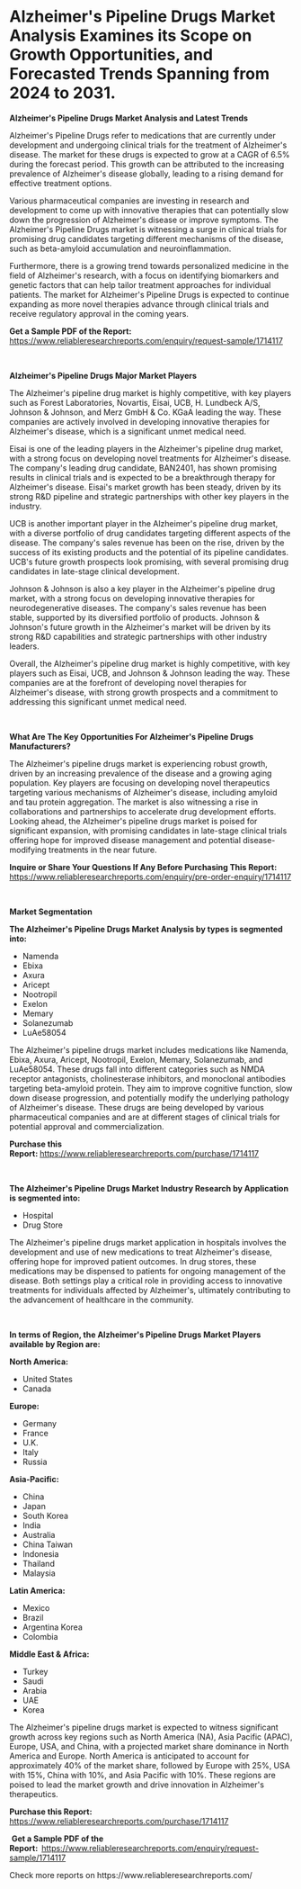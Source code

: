 <p><h1>Alzheimer's Pipeline Drugs Market Analysis Examines its Scope on Growth Opportunities, and Forecasted Trends Spanning from 2024 to 2031.</h1></p><p><strong>Alzheimer's Pipeline Drugs Market Analysis and Latest Trends</strong></p>
<p><p>Alzheimer's Pipeline Drugs refer to medications that are currently under development and undergoing clinical trials for the treatment of Alzheimer's disease. The market for these drugs is expected to grow at a CAGR of 6.5% during the forecast period. This growth can be attributed to the increasing prevalence of Alzheimer's disease globally, leading to a rising demand for effective treatment options.</p><p>Various pharmaceutical companies are investing in research and development to come up with innovative therapies that can potentially slow down the progression of Alzheimer's disease or improve symptoms. The Alzheimer's Pipeline Drugs market is witnessing a surge in clinical trials for promising drug candidates targeting different mechanisms of the disease, such as beta-amyloid accumulation and neuroinflammation.</p><p>Furthermore, there is a growing trend towards personalized medicine in the field of Alzheimer's research, with a focus on identifying biomarkers and genetic factors that can help tailor treatment approaches for individual patients. The market for Alzheimer's Pipeline Drugs is expected to continue expanding as more novel therapies advance through clinical trials and receive regulatory approval in the coming years.</p></p>
<p><strong>Get a Sample PDF of the Report:&nbsp;</strong> <a href="https://www.reliableresearchreports.com/enquiry/request-sample/1714117">https://www.reliableresearchreports.com/enquiry/request-sample/1714117</a></p>
<p>&nbsp;</p>
<p><strong>Alzheimer's Pipeline Drugs Major Market Players</strong></p>
<p><p>The Alzheimer's pipeline drug market is highly competitive, with key players such as Forest Laboratories, Novartis, Eisai, UCB, H. Lundbeck A/S, Johnson & Johnson, and Merz GmbH & Co. KGaA leading the way. These companies are actively involved in developing innovative therapies for Alzheimer's disease, which is a significant unmet medical need.</p><p>Eisai is one of the leading players in the Alzheimer's pipeline drug market, with a strong focus on developing novel treatments for Alzheimer's disease. The company's leading drug candidate, BAN2401, has shown promising results in clinical trials and is expected to be a breakthrough therapy for Alzheimer's disease. Eisai's market growth has been steady, driven by its strong R&D pipeline and strategic partnerships with other key players in the industry.</p><p>UCB is another important player in the Alzheimer's pipeline drug market, with a diverse portfolio of drug candidates targeting different aspects of the disease. The company's sales revenue has been on the rise, driven by the success of its existing products and the potential of its pipeline candidates. UCB's future growth prospects look promising, with several promising drug candidates in late-stage clinical development.</p><p>Johnson & Johnson is also a key player in the Alzheimer's pipeline drug market, with a strong focus on developing innovative therapies for neurodegenerative diseases. The company's sales revenue has been stable, supported by its diversified portfolio of products. Johnson & Johnson's future growth in the Alzheimer's market will be driven by its strong R&D capabilities and strategic partnerships with other industry leaders.</p><p>Overall, the Alzheimer's pipeline drug market is highly competitive, with key players such as Eisai, UCB, and Johnson & Johnson leading the way. These companies are at the forefront of developing novel therapies for Alzheimer's disease, with strong growth prospects and a commitment to addressing this significant unmet medical need.</p></p>
<p>&nbsp;</p>
<p><strong>What Are The Key Opportunities For Alzheimer's Pipeline Drugs Manufacturers?</strong></p>
<p><p>The Alzheimer's pipeline drugs market is experiencing robust growth, driven by an increasing prevalence of the disease and a growing aging population. Key players are focusing on developing novel therapeutics targeting various mechanisms of Alzheimer's disease, including amyloid and tau protein aggregation. The market is also witnessing a rise in collaborations and partnerships to accelerate drug development efforts. Looking ahead, the Alzheimer's pipeline drugs market is poised for significant expansion, with promising candidates in late-stage clinical trials offering hope for improved disease management and potential disease-modifying treatments in the near future.</p></p>
<p><strong>Inquire or Share Your Questions If Any Before Purchasing This Report:</strong> <a href="https://www.reliableresearchreports.com/enquiry/pre-order-enquiry/1714117">https://www.reliableresearchreports.com/enquiry/pre-order-enquiry/1714117</a></p>
<p>&nbsp;</p>
<p><strong>Market Segmentation</strong></p>
<p><strong>The Alzheimer's Pipeline Drugs Market Analysis by types is segmented into:</strong></p>
<p><ul><li>Namenda</li><li>Ebixa</li><li>Axura</li><li>Aricept</li><li>Nootropil</li><li>Exelon</li><li>Memary</li><li>Solanezumab</li><li>LuAe58054</li></ul></p>
<p><p>The Alzheimer's pipeline drugs market includes medications like Namenda, Ebixa, Axura, Aricept, Nootropil, Exelon, Memary, Solanezumab, and LuAe58054. These drugs fall into different categories such as NMDA receptor antagonists, cholinesterase inhibitors, and monoclonal antibodies targeting beta-amyloid protein. They aim to improve cognitive function, slow down disease progression, and potentially modify the underlying pathology of Alzheimer's disease. These drugs are being developed by various pharmaceutical companies and are at different stages of clinical trials for potential approval and commercialization.</p></p>
<p><strong>Purchase this Report:&nbsp;</strong><a href="https://www.reliableresearchreports.com/purchase/1714117">https://www.reliableresearchreports.com/purchase/1714117</a></p>
<p>&nbsp;</p>
<p><strong>The Alzheimer's Pipeline Drugs Market Industry Research by Application is segmented into:</strong></p>
<p><ul><li>Hospital</li><li>Drug Store</li></ul></p>
<p><p>The Alzheimer's pipeline drugs market application in hospitals involves the development and use of new medications to treat Alzheimer's disease, offering hope for improved patient outcomes. In drug stores, these medications may be dispensed to patients for ongoing management of the disease. Both settings play a critical role in providing access to innovative treatments for individuals affected by Alzheimer's, ultimately contributing to the advancement of healthcare in the community.</p></p>
<p>&nbsp;</p>
<p><strong>In terms of Region, the Alzheimer's Pipeline Drugs Market Players available by Region are:</strong></p>
<p>
    <p> <strong> North America: </strong>
        <ul>
            <li>United States</li>
            <li>Canada</li>
        </ul>
        </p> 
    <p> <strong> Europe: </strong>
        <ul>
            <li>Germany</li>
            <li>France</li>
            <li>U.K.</li>
            <li>Italy</li>
            <li>Russia</li>
        </ul>
        </p> 
    <p> <strong> Asia-Pacific: </strong>
        <ul>
            <li>China</li>
            <li>Japan</li>
            <li>South Korea</li>
            <li>India</li>
            <li>Australia</li>
            <li>China Taiwan</li>
            <li>Indonesia</li>
            <li>Thailand</li>
            <li>Malaysia</li>
        </ul>
        </p> 
    <p> <strong> Latin America: </strong>
        <ul>
            <li>Mexico</li>
            <li>Brazil</li>
            <li>Argentina Korea</li>
            <li>Colombia</li>
        </ul>
        </p> 
    <p> <strong> Middle East & Africa: </strong>
        <ul>
            <li>Turkey</li>
            <li>Saudi</li>
            <li>Arabia</li>
            <li>UAE</li>
            <li>Korea</li>
        </ul>
    </p>
    </p>
<p><p>The Alzheimer's pipeline drugs market is expected to witness significant growth across key regions such as North America (NA), Asia Pacific (APAC), Europe, USA, and China, with a projected market share dominance in North America and Europe. North America is anticipated to account for approximately 40% of the market share, followed by Europe with 25%, USA with 15%, China with 10%, and Asia Pacific with 10%. These regions are poised to lead the market growth and drive innovation in Alzheimer's therapeutics.</p></p>
<p><strong>Purchase this Report: </strong><a href="https://www.reliableresearchreports.com/purchase/1714117">https://www.reliableresearchreports.com/purchase/1714117</a></p>
<p>&nbsp;<strong>Get a Sample PDF of the Report:&nbsp;&nbsp;</strong><a href="https://www.reliableresearchreports.com/enquiry/request-sample/1714117">https://www.reliableresearchreports.com/enquiry/request-sample/1714117</a></p>
<p><strong></strong></p>
<p>Check more reports on https://www.reliableresearchreports.com/</p>